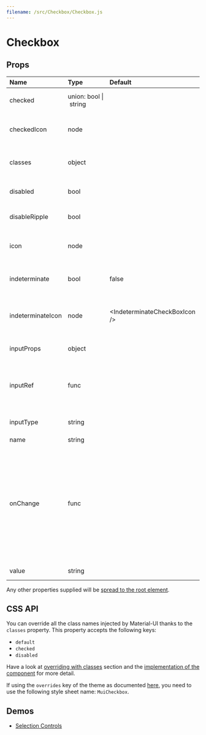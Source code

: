```yaml
---
filename: /src/Checkbox/Checkbox.js
---
```


<!--- This documentation is automatically generated, do not try to edit it. -->

# Checkbox



## Props

| Name | Type | Default | Description |
|:-----|:-----|:--------|:------------|
| checked | union:&nbsp;bool&nbsp;&#124;<br>&nbsp;string<br> |  | If `true`, the component is checked. |
| checkedIcon | node |  | The icon to display when the component is checked. |
| classes | object |  | Useful to extend the style applied to components. |
| disabled | bool |  | If `true`, the switch will be disabled. |
| disableRipple | bool |  | If `true`, the ripple effect will be disabled. |
| icon | node |  | The icon to display when the component is unchecked. |
| indeterminate | bool | false | If `true`, the component appears indeterminate. |
| indeterminateIcon | node | &lt;IndeterminateCheckBoxIcon /> | The icon to display when the component is indeterminate. |
| inputProps | object |  | Properties applied to the `input` element. |
| inputRef | func |  | Use that property to pass a ref callback to the native input component. |
| inputType | string |  | The input component property `type`. |
| name | string |  |  |
| onChange | func |  | Callback fired when the state is changed.<br><br>**Signature:**<br>`function(event: object, checked: boolean) => void`<br>*event:* The event source of the callback<br>*checked:* The `checked` value of the switch |
| value | string |  | The value of the component. |

Any other properties supplied will be [spread to the root element](/guides/api#spread).

## CSS API

You can override all the class names injected by Material-UI thanks to the `classes` property.
This property accepts the following keys:
- `default`
- `checked`
- `disabled`

Have a look at [overriding with classes](/customization/overrides#overriding-with-classes) section
and the [implementation of the component](https://github.com/mui-org/material-ui/tree/v1-beta/src/Checkbox/Checkbox.js)
for more detail.

If using the `overrides` key of the theme as documented
[here](/customization/themes#customizing-all-instances-of-a-component-type),
you need to use the following style sheet name: `MuiCheckbox`.

## Demos

- [Selection Controls](/demos/selection-controls)

